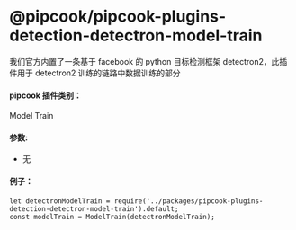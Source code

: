 # @pipcook/pipcook-plugins-detection-detectron-model-train

我们官方内置了一条基于 facebook 的 python 目标检测框架 detectron2，此插件用于 detectron2 训练的链路中数据训练的部分

<a name="klNlr"></a>
#### pipcook 插件类别：
Model Train

<a name="xzxwP"></a>
#### 参数: 

- 无

<a name="HEIMw"></a>
#### 例子：

```
let detectronModelTrain = require('../packages/pipcook-plugins-detection-detectron-model-train').default;
const modelTrain = ModelTrain(detectronModelTrain);

```

